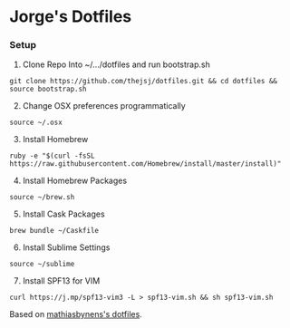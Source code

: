 # Jorge's Dotfiles

### Setup

1. Clone Repo Into ~/.../dotfiles and run bootstrap.sh

```
git clone https://github.com/thejsj/dotfiles.git && cd dotfiles && source bootstrap.sh
```

2. Change OSX preferences programmatically

```
source ~/.osx
```

3. Install Homebrew

```
ruby -e "$(curl -fsSL https://raw.githubusercontent.com/Homebrew/install/master/install)"
```

4. Install Homebrew Packages

```
source ~/brew.sh
```

5. Install Cask Packages

```
brew bundle ~/Caskfile
```

6. Install Sublime Settings
```
source ~/sublime
```

7. Install SPF13 for VIM

```
curl https://j.mp/spf13-vim3 -L > spf13-vim.sh && sh spf13-vim.sh
```

Based on [mathiasbynens's dotfiles](https://github.com/mathiasbynens/dotfiles).